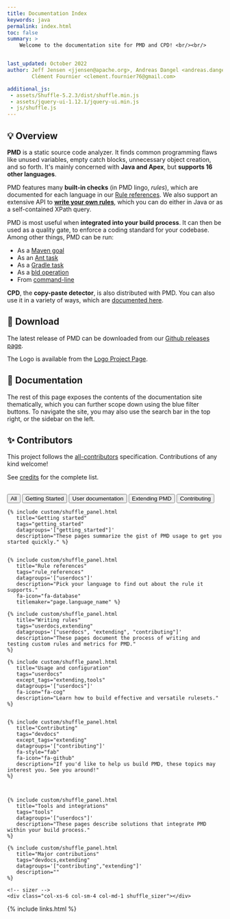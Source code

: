 ```yaml
---
title: Documentation Index
keywords: java
permalink: index.html
toc: false
summary: >
    Welcome to the documentation site for PMD and CPD! <br/><br/>


last_updated: October 2022
author: Jeff Jensen <jjensen@apache.org>, Andreas Dangel <andreas.dangel@adangel.org>,
        Clément Fournier <clement.fournier76@gmail.com>

additional_js:
 - assets/Shuffle-5.2.3/dist/shuffle.min.js
 - assets/jquery-ui-1.12.1/jquery-ui.min.js
 - js/shuffle.js
---
```




## 💡 Overview

<!--  You can link to an individual panel, the id is determined from the title of the panel -->
<!--  See custom/shuffle_panel.html for the details -->

**PMD** is a static source code analyzer. It finds common programming flaws like
unused variables, empty catch blocks, unnecessary object creation, and
so forth. It's mainly concerned with **Java and Apex**, but **supports 16 other
languages**.

PMD features many **built-in checks** (in PMD lingo, *rules*), which are documented
for each language in our [Rule references](#shuffle-panel-rule-references). We
also support an extensive API to [**write your own rules**](#shuffle-panel-writing-rules),
which you can do either in Java or as a self-contained XPath query.

PMD is most useful when **integrated into your build process**. It can then be
used as a quality gate, to enforce a coding standard for your codebase. Among other
things, PMD can be run:
* As a [Maven goal](pmd_userdocs_tools_maven.html)
* As an [Ant task](pmd_userdocs_tools_ant.html)
* As a [Gradle task](https://docs.gradle.org/current/userguide/pmd_plugin.html)
* As a [bld operation](https://github.com/rife2/bld-pmd)
* From [command-line](pmd_userdocs_installation.html#running-pmd-via-command-line)

**CPD**, the **copy-paste detector**, is also distributed with PMD. You can also use it
in a variety of ways, which are [documented here](pmd_userdocs_cpd.html).

## 💾 Download

The latest release of PMD can be downloaded from our [Github releases page](https://github.com/pmd/pmd/releases/latest).

The Logo is available from the [Logo Project Page](pmd_projectdocs_logo.html).

## 📖 Documentation

The rest of this page exposes the contents of the documentation site thematically,
which you can further scope down using the blue filter buttons. To navigate the site,
you may also use the search bar in the top right, or the sidebar on the left.

## ✨ Contributors

This project follows the [all-contributors](https://github.com/all-contributors/all-contributors) specification.
Contributions of any kind welcome!

See [credits](pmd_projectdocs_credits.html) for the complete list.

<br/>




<div class="filter-options" id='grid-rule' >
      <button class="btn btn-primary" data-group="all">All</button>
      <button class="btn btn-primary" data-group="getting_started">Getting Started</button>
      <button class="btn btn-primary" data-group="userdocs">User documentation</button>
      <button class="btn btn-primary" data-group="extending">Extending PMD</button>
      <button class="btn btn-primary" data-group="contributing">Contributing</button>
</div>



<div id="grid" class="row">

<!--  TODO the "getting started" panel is not that useful. It would be better to make a page series. -->
    {% include custom/shuffle_panel.html
       title="Getting started"
       tags="getting_started"
       datagroups='["getting_started"]'
       description="These pages summarize the gist of PMD usage to get you started quickly." %}


    {% include custom/shuffle_panel.html
       title="Rule references"
       tags="rule_references"
       datagroups='["userdocs"]'
       description="Pick your language to find out about the rule it supports."
       fa-icon="fa-database"
       titlemaker="page.language_name" %}

    {% include custom/shuffle_panel.html
       title="Writing rules"
       tags="userdocs,extending"
       datagroups='["userdocs", "extending", "contributing"]'
       description="These pages document the process of writing and testing custom rules and metrics for PMD."
    %}

    {% include custom/shuffle_panel.html
       title="Usage and configuration"
       tags="userdocs"
       except_tags="extending,tools"
       datagroups='["userdocs"]'
       fa-icon="fa-cog"
       description="Learn how to build effective and versatile rulesets."
    %}


    {% include custom/shuffle_panel.html
       title="Contributing"
       tags="devdocs"
       except_tags="extending"
       datagroups='["contributing"]'
       fa-style="fab"
       fa-icon="fa-github"
       description="If you'd like to help us build PMD, these topics may interest you. See you around!"
    %}



    {% include custom/shuffle_panel.html
       title="Tools and integrations"
       tags="tools"
       datagroups='["userdocs"]'
       description="These pages describe solutions that integrate PMD within your build process."
    %}

    {% include custom/shuffle_panel.html
       title="Major contributions"
       tags="devdocs,extending"
       datagroups='["contributing","extending"]'
       description=""
    %}

    <!-- sizer -->
    <div class="col-xs-6 col-sm-4 col-md-1 shuffle_sizer"></div>
</div>

<!-- {% include image.html file="pmd-logo-big.png" alt="PMD Logo" %} -->


{% include links.html %}
